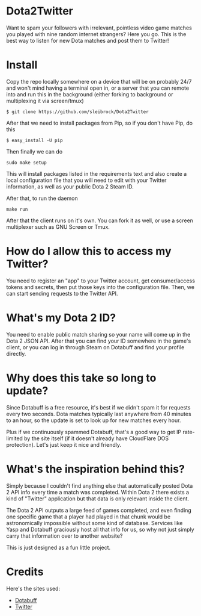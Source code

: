 Dota2Twitter
============

Want to spam your followers with irrelevant, pointless video game 
matches you played with nine random internet strangers? Here you go. This is 
the best way to listen for new Dota matches and post them to Twitter!

# Install

Copy the repo locally somewhere on a device that will be on probably 24/7 
and won't mind having a terminal open in, or a server that you can remote 
into and run this in the background (either forking to background or 
multiplexing it via screen/tmux)

```
$ git clone https://github.com/sleibrock/Dota2Twitter
```

After that we need to install packages from Pip, so if you don't have Pip, 
do this

```
$ easy_install -U pip
```

Then finally we can do

```
sudo make setup
```

This will install packages listed in the requirements text and also create a 
local configuration file that you will need to edit with your Twitter 
information, as well as your public Dota 2 Steam ID.

After that, to run the daemon
```
make run
```

After that the client runs on it's own. You can fork it as well, or use
a screen multiplexer such as GNU Screen or Tmux.

# How do I allow this to access my Twitter?

You need to register an "app" to your Twitter account, get consumer/access 
tokens and secrets, then put those keys into the configuration file. Then, 
we can start sending requests to the Twitter API.

# What's my Dota 2 ID?

You need to enable public match sharing so your name will come up in the 
Dota 2 JSON API. After that you can find your ID somewhere in the game's client, 
or you can log in through Steam on Dotabuff and find your profile directly.

# Why does this take so long to update?

Since Dotabuff is a free resource, it's best if we didn't spam it for
requests every two seconds. Dota matches typically last anywhere from
40 minutes to an hour, so the update is set to look up for new matches
every hour.

Plus if we continuously spammed Dotabuff, that's a good way to get
IP rate-limited by the site itself (if it doesn't already have
CloudFlare DOS protection). Let's just keep it nice and friendly.

# What's the inspiration behind this?

Simply because I couldn't find anything else that automatically posted
Dota 2 API info every time a match was completed. Within Dota 2 there
exists a kind of "Twitter" application but that data is only relevant
inside the client.

The Dota 2 API outputs a large feed of games completed, and even finding
one specific game that a player had played in that chunk would be astronomically
impossible without some kind of database. Services like Yasp and Dotabuff
graciously host all that info for us, so why not just simply carry that information
over to another website?

This is just designed as a fun little project.

# Credits

Here's the sites used:

* [Dotabuff](http://www.dotabuff.com/)
* [Twitter](https://twitter.com/)
